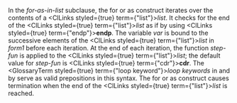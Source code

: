  



In the *for-as-in-list* subclause, the for or as construct iterates over the contents of a <ClLinks styled={true} term={"list"}><i>list</i></ClLinks>. It checks for the end of the <ClLinks styled={true} term={"list"}><i>list</i></ClLinks> as if by using <ClLinks styled={true} term={"endp"}><b>endp</b></ClLinks>. The variable *var* is bound to the successive elements of the <ClLinks styled={true} term={"list"}><i>list</i></ClLinks> in *form1* before each iteration. At the end of each iteration, the function *step-fun* is applied to the <ClLinks styled={true} term={"list"}><i>list</i></ClLinks>; the default value for *step-fun* is <ClLinks styled={true} term={"cdr"}><b>cdr</b></ClLinks>. The <GlossaryTerm styled={true} term={"loop keyword"}><i>loop keywords</i></GlossaryTerm> in and by serve as valid prepositions in this syntax. The for or as construct causes termination when the end of the <ClLinks styled={true} term={"list"}><i>list</i></ClLinks> is reached. 




